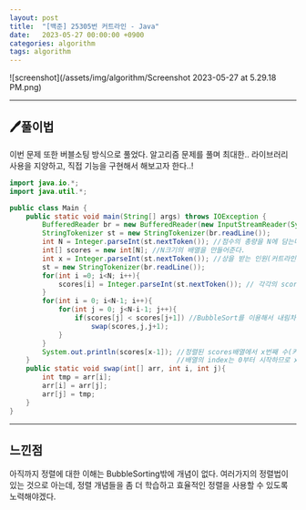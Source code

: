 ```yaml
---
layout: post
title:  "[백준] 25305번 커트라인 - Java"
date:   2023-05-27 00:00:00 +0900
categories: algorithm
tags: algorithm
---
```


![screenshot](/assets/img/algorithm/Screenshot 2023-05-27 at 5.29.18 PM.png)

---

## 🖊️풀이법

이번 문제 또한 버블소팅 방식으로 풀었다.
알고리즘 문제를 풀며 최대한.. 라이브러리 사용을 지양하고, 직접 기능을 구현해서 해보고자 한다..!

```java 
import java.io.*;
import java.util.*;

public class Main {
    public static void main(String[] args) throws IOException {
        BufferedReader br = new BufferedReader(new InputStreamReader(System.in));
        StringTokenizer st = new StringTokenizer(br.readLine());
        int N = Integer.parseInt(st.nextToken()); //점수의 총량을 N에 담는다.
        int[] scores = new int[N]; //N크기의 배열을 만들어준다.
        int x = Integer.parseInt(st.nextToken()); //상을 받는 인원(커트라인)을 x에 할당
        st = new StringTokenizer(br.readLine());
        for(int i =0; i<N; i++){
            scores[i] = Integer.parseInt(st.nextToken()); // 각각의 scores배열 요소에 점수를 할당
        }
        for(int i = 0; i<N-1; i++){
            for(int j = 0; j<N-i-1; j++){
                if(scores[j] < scores[j+1]) //BubbleSort를 이용해서 내림차순 정렬을 해준다.
                    swap(scores,j,j+1);
            }
        }
        System.out.println(scores[x-1]); //정렬된 scores배열에서 x번째 수(커트라인)을 출력한다. 
    }                                    //배열의 index는 0부터 시작하므로 x-1로 지정
    public static void swap(int[] arr, int i, int j){
        int tmp = arr[i];
        arr[i] = arr[j];
        arr[j] = tmp;
    }
}
```

---

## 느낀점

아직까지 정렬에 대한 이해는 BubbleSorting밖에 개념이 없다.
여러가지의 정렬법이 있는 것으로 아는데, 정렬 개념들을 좀 더 학습하고
효율적인 정렬을 사용할 수 있도록 노력해야겠다.

